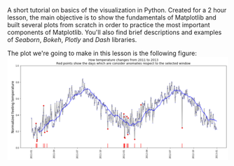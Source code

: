 A short tutorial on basics of the visualization in Python. Created for a 2 hour lesson, the main objective is to show the fundamentals of Matplotlib and built several plots from scratch in order to practice the most important components of Matplotlib. You'll also find brief descriptions and examples of *Seaborn*, *Bokeh*, *Plotly* and *Dash* libraries.

The plot we're going to make in this lesson is the following figure:
![final_plot](https://github.com/Naviden/basic_python_visualization/blob/master/images/TS_final.png)